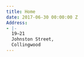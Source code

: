 ```yaml
---
title: Home
date: 2017-06-30 00:00:00 Z
Address:
- |-
  19—21
  Johnston Street,
  Collingwood
---
```


